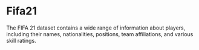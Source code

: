 # Fifa21
The FIFA 21 dataset contains a wide range of information about players, including their names, nationalities, positions, team affiliations, and various skill ratings. 
